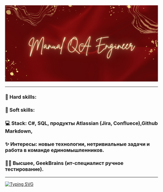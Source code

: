 ![Image alt](2.jpg)

***

### 🗿 Hard skills:  
### 🌿 Soft skills:
### 💻 Stack: C#, SQL, продукты Atlassian (Jira, Confluece),Github Markdown,
### ✨ Интересы: новые технологии, нетривиальные задачи и работа в команде единомышленников. 
### 👩‍🎓 Высшее, GeekBrains (ит-специалист ручное тестирование).






---
[![Typing SVG](https://readme-typing-svg.herokuapp.com?color=%ffdb58&lines=Активно+ищу+удаленную+работу)](https://git.io/typing-svg)

